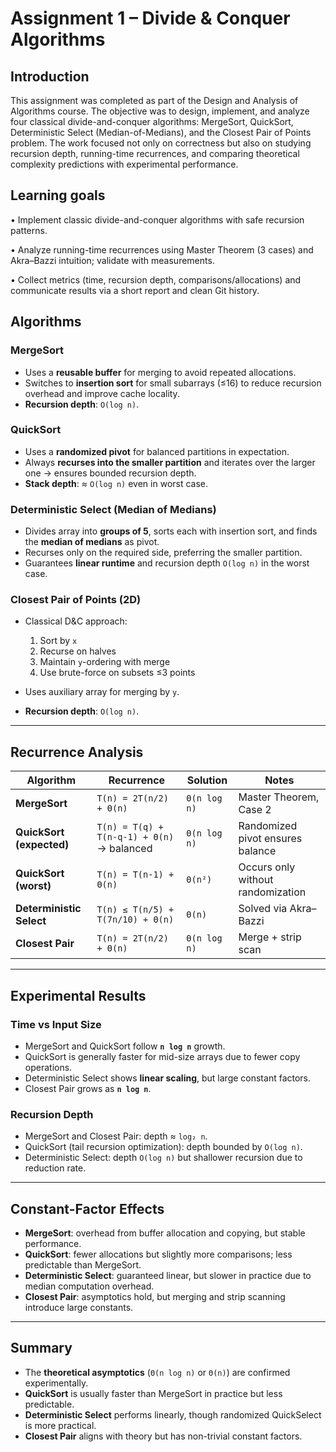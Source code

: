 # Assignment 1 – Divide & Conquer Algorithms

## Introduction

This assignment was completed as part of the Design and Analysis of Algorithms course.
The objective was to design, implement, and analyze four classical divide-and-conquer algorithms: MergeSort, QuickSort, Deterministic Select (Median-of-Medians), and the Closest Pair of Points problem.
The work focused not only on correctness but also on studying recursion depth, running-time recurrences, and comparing theoretical complexity predictions with experimental performance. 

## Learning goals
• Implement classic divide-and-conquer algorithms with safe recursion patterns.

• Analyze running-time recurrences using Master Theorem (3 cases) and Akra–Bazzi intuition; validate
with measurements.

• Collect metrics (time, recursion depth, comparisons/allocations) and communicate results via a short
report and clean Git history.


## Algorithms

### MergeSort

* Uses a **reusable buffer** for merging to avoid repeated allocations.
* Switches to **insertion sort** for small subarrays (≤16) to reduce recursion overhead and improve cache locality.
* **Recursion depth**: `O(log n)`.

### QuickSort

* Uses a **randomized pivot** for balanced partitions in expectation.
* Always **recurses into the smaller partition** and iterates over the larger one → ensures bounded recursion depth.
* **Stack depth**: ≈ `O(log n)` even in worst case.

### Deterministic Select (Median of Medians)

* Divides array into **groups of 5**, sorts each with insertion sort, and finds the **median of medians** as pivot.
* Recurses only on the required side, preferring the smaller partition.
* Guarantees **linear runtime** and recursion depth `O(log n)` in the worst case.

### Closest Pair of Points (2D)

* Classical D&C approach:

  1. Sort by `x`
  2. Recurse on halves
  3. Maintain `y`-ordering with merge
  4. Use brute-force on subsets ≤3 points
* Uses auxiliary array for merging by `y`.
* **Recursion depth**: `O(log n)`.

---

## Recurrence Analysis

| Algorithm                | Recurrence                                 | Solution     | Notes                             |
| ------------------------ | ------------------------------------------ | ------------ | --------------------------------- |
| **MergeSort**            | `T(n) = 2T(n/2) + Θ(n)`                    | `Θ(n log n)` | Master Theorem, Case 2            |
| **QuickSort (expected)** | `T(n) = T(q) + T(n-q-1) + Θ(n)` → balanced | `Θ(n log n)` | Randomized pivot ensures balance  |
| **QuickSort (worst)**    | `T(n) = T(n-1) + Θ(n)`                     | `Θ(n²)`      | Occurs only without randomization |
| **Deterministic Select** | `T(n) ≤ T(n/5) + T(7n/10) + Θ(n)`          | `Θ(n)`       | Solved via Akra–Bazzi             |
| **Closest Pair**         | `T(n) = 2T(n/2) + Θ(n)`                    | `Θ(n log n)` | Merge + strip scan                |

---

## Experimental Results

### Time vs Input Size

* MergeSort and QuickSort follow **`n log n`** growth.
* QuickSort is generally faster for mid-size arrays due to fewer copy operations.
* Deterministic Select shows **linear scaling**, but large constant factors.
* Closest Pair grows as **`n log n`**.

### Recursion Depth

* MergeSort and Closest Pair: depth ≈ `log₂ n`.
* QuickSort (tail recursion optimization): depth bounded by `O(log n)`.
* Deterministic Select: depth `O(log n)` but shallower recursion due to reduction rate.

---

## Constant-Factor Effects

* **MergeSort**: overhead from buffer allocation and copying, but stable performance.
* **QuickSort**: fewer allocations but slightly more comparisons; less predictable than MergeSort.
* **Deterministic Select**: guaranteed linear, but slower in practice due to median computation overhead.
* **Closest Pair**: asymptotics hold, but merging and strip scanning introduce large constants.

---

## Summary

* The **theoretical asymptotics** (`Θ(n log n)` or `Θ(n)`) are confirmed experimentally.
* **QuickSort** is usually faster than MergeSort in practice but less predictable.
* **Deterministic Select** performs linearly, though randomized QuickSelect is more practical.
* **Closest Pair** aligns with theory but has non-trivial constant factors.
